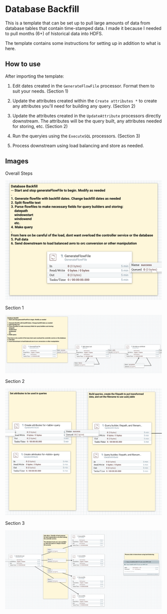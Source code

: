 # Database Backfill

This is a template that can be set up to pull large amounts of data from database tables that contain time-stamped data. I made it because I needed to pull months (6+) of historical data into HDFS.

The template contains some instructions for setting up in addition to what is here.

## How to use

After importing the template:

1. Edit dates created in the `GenerateFlowFile` processor. Format them to suit your needs. (Section 1)

2. Update the attributes created within the `Create attributes *` to create any attributes you'll need for building any query. (Section 2)

3. Update the attributes created in the `UpdateAttribute` processors directly downstream. The attributes will be the query built, any attributes needed for storing, etc. (Section 2)

4. Run the queryies using the `ExecuteSQL` processors. (Section 3)

5. Process downstream using load balancing and store as needed.

## Images

Overall Steps

![Overall Flow Steps](docs/images/overall-steps.png "Overall Flow Steps")

Section 1

![Flow Section 1](docs/images/section-1.png "Flow Section 1")

Section 2

![Flow Section 2](docs/images/section-2.png "Flow Section 2")

Section 3

![Flow Section 3](docs/images/section-3.png "Flow Section 3")